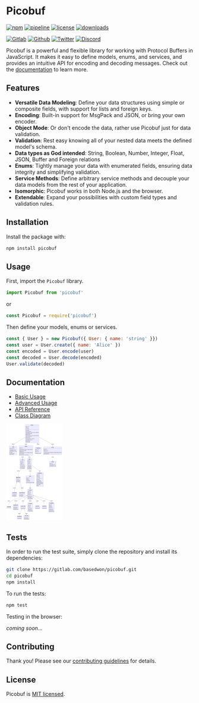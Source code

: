 # Picobuf

[![npm](https://img.shields.io/npm/v/picobuf?style=flat&logo=npm)](https://www.npmjs.com/package/picobuf)
[![pipeline](https://gitlab.com/basedwon/picobuf/badges/master/pipeline.svg)](https://gitlab.com/basedwon/picobuf/-/pipelines)
[![license](https://img.shields.io/npm/l/picobuf)](https://gitlab.com/basedwon/picobuf/-/blob/master/LICENSE)
[![downloads](https://img.shields.io/npm/dw/picobuf)](https://www.npmjs.com/package/picobuf) 

[![Gitlab](https://img.shields.io/badge/Gitlab%20-%20?logo=gitlab&color=%23383a40)](https://gitlab.com/basedwon/picobuf)
[![Github](https://img.shields.io/badge/Github%20-%20?logo=github&color=%23383a40)](https://github.com/basedwon/picobuf)
[![Twitter](https://img.shields.io/badge/@basdwon%20-%20?logo=twitter&color=%23383a40)](https://twitter.com/basdwon)
[![Discord](https://img.shields.io/badge/Basedwon%20-%20?logo=discord&color=%23383a40)](https://discordapp.com/users/basedwon)

Picobuf is a powerful and flexible library for working with Protocol Buffers in JavaScript. It makes it easy to define models, enums, and services, and provides an intuitive API for encoding and decoding messages. Check out the [documentation](#documentation) to learn more.

## Features

- **Versatile Data Modeling**: Define your data structures using simple or composite fields, with support for lists and foreign keys.
- **Encoding**: Built-in support for MsgPack and JSON, or bring your own encoder.
- **Object Mode**: Or don't encode the data, rather use Picobuf just for data validation.
- **Validation**: Rest easy knowing all of your nested data meets the defined model's schema.
- **Data types as God intended**: String, Boolean, Number, Integer, Float, JSON, Buffer and Foreign relations
- **Enums**: Tightly manage your data with enumerated fields, ensuring data integrity and simplifying validation.
- **Service Methods**: Define arbitrary service methods and decouple your data models from the rest of your application.
- **Isomorphic**: Picobuf works in both Node.js and the browser.
- **Extendable**: Expand your possibilities with custom field types and validation rules.

## Installation

Install the package with:

```bash
npm install picobuf
```

## Usage

First, import the `Picobuf` library.

```js
import Picobuf from 'picobuf'
```
or
```js
const Picobuf = require('picobuf')
```

Then define your models, enums or services.

```js
const { User } = new Picobuf({ User: { name: 'string' }})
const user = User.create({ name: 'Alice' })
const encoded = User.encode(user)
const decoded = User.decode(encoded)
User.validate(decoded)
```

## Documentation

- [Basic Usage](/docs/basic-usage.md)
- [Advanced Usage](/docs/advanced-usage.md)
- [API Reference](/docs/api.md)
- [Class Diagram](/docs/class-diagram.md)

<img src="/docs/class-diagram.png" alt="Picobuf class diagram" height="260" />

## Tests

In order to run the test suite, simply clone the repository and install its dependencies:

```bash
git clone https://gitlab.com/basedwon/picobuf.git
cd picobuf
npm install
```

To run the tests:

```bash
npm test
```

Testing in the browser:

*coming soon...*

## Contributing

Thank you! Please see our [contributing guidelines](/docs/contributing.md) for details.

## License

Picobuf is [MIT licensed](https://gitlab.com/basedwon/picobuf/-/blob/master/LICENSE).
